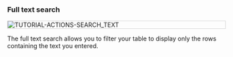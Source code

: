 ### Full text search

<div style="border: thin solid lightgrey;">
  <img
    alt="TUTORIAL-ACTIONS-SEARCH_TEXT"
    src="https://raw.githubusercontent.com/multi-coop/vizboard-website-content/main/images/tutorial/edition-preview-csv-search.png"
    />
</div>

The full text search allows you to filter your table to display only the rows containing the text you entered.

